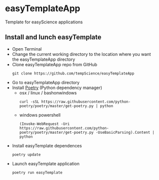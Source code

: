 # easyTemplateApp
Template for easyScience applications

## Install and lunch easyTemplate

* Open Terminal
* Change the current working directory to the location where you want the easyTemplateApp directory
* Clone easyTemplateApp repo from GitHub
  ```
  git clone https://github.com/tempScience/easyTemplateApp
  ```
* Go to easyTemplateApp directory
* Install [Poetry](https://python-poetry.org/docs/) (Python dependency manager)
  * osx / linux / bashonwindows
    ```
    curl -sSL https://raw.githubusercontent.com/python-poetry/poetry/master/get-poetry.py | python
    ```
  * windows powershell
    ```
    (Invoke-WebRequest -Uri https://raw.githubusercontent.com/python-poetry/poetry/master/get-poetry.py -UseBasicParsing).Content | python
    ```
* Install easyTemplate dependences
  ```
  poetry update
  ```
* Launch easyTemplate application
  ```
  poetry run easyTemplate
  ```
